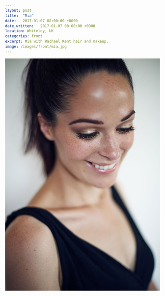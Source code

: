 ```yaml
---
layout: post
title:  "Mia"
date:   2017-01-07 08:00:00 +0000
date_written:   2017-01-07 08:00:00 +0000
location: Whiteley, UK
categories: front
excerpt: Mia with Rachael Kent hair and makeup.
image: /images/front/mia.jpg
---
```

<img src="/images/front/mia.jpg"/>
